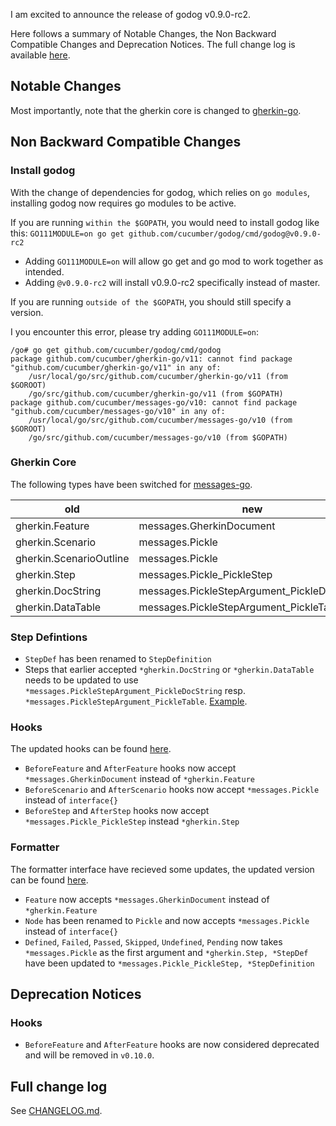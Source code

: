 I am excited to announce the release of godog v0.9.0-rc2.

Here follows a summary of Notable Changes, the Non Backward Compatible Changes and Deprecation Notices.
The full change log is available [here](https://github.com/cucumber/godog/blob/master/CHANGELOG.md).


Notable Changes
---------------

Most importantly, note that the gherkin core is changed to [gherkin-go](https://github.com/cucumber/gherkin-go/releases/tag/v9.2.0).



Non Backward Compatible Changes
-------------------------------

### Install godog
With the change of dependencies for godog, which relies on `go modules`, installing godog now requires go modules to be active.

If you are running `within the $GOPATH`, you would need to install godog like this:
`GO111MODULE=on go get github.com/cucumber/godog/cmd/godog@v0.9.0-rc2`
- Adding `GO111MODULE=on` will allow go get and go mod to work together as intended.
- Adding `@v0.9.0-rc2` will install v0.9.0-rc2 specifically instead of master.

If you are running `outside of the $GOPATH`, you should still specify a version.

I you encounter this error, please try adding `GO111MODULE=on`:
```
/go# go get github.com/cucumber/godog/cmd/godog
package github.com/cucumber/gherkin-go/v11: cannot find package "github.com/cucumber/gherkin-go/v11" in any of:
	/usr/local/go/src/github.com/cucumber/gherkin-go/v11 (from $GOROOT)
	/go/src/github.com/cucumber/gherkin-go/v11 (from $GOPATH)
package github.com/cucumber/messages-go/v10: cannot find package "github.com/cucumber/messages-go/v10" in any of:
	/usr/local/go/src/github.com/cucumber/messages-go/v10 (from $GOROOT)
	/go/src/github.com/cucumber/messages-go/v10 (from $GOPATH)
```


### Gherkin Core
The following types have been switched for [messages-go](https://github.com/cucumber/messages-go).

|           old           |                     new                     |
| ----------------------- | ------------------------------------------- |
| gherkin.Feature         | messages.GherkinDocument                    |
| gherkin.Scenario        | messages.Pickle                             |
| gherkin.ScenarioOutline | messages.Pickle                             |
| gherkin.Step            | messages.Pickle_PickleStep                  |
| gherkin.DocString       | messages.PickleStepArgument_PickleDocString |
| gherkin.DataTable       | messages.PickleStepArgument_PickleTable     |


### Step Defintions
- `StepDef` has been renamed to `StepDefinition`
- Steps that earlier accepted `*gherkin.DocString` or `*gherkin.DataTable` needs to be updated to use `*messages.PickleStepArgument_PickleDocString` resp. `*messages.PickleStepArgument_PickleTable`.
[Example](https://github.com/cucumber/godog/pull/240/files#diff-a5f59d298843b731ff8d2f9c670303ff).


### Hooks
The updated hooks can be found [here](https://github.com/cucumber/godog/blob/b62eb13ee70c9f0f732b694b39bde9670051bac7/suite.go#L251).
- `BeforeFeature` and `AfterFeature` hooks now accept `*messages.GherkinDocument` instead of `*gherkin.Feature`
- `BeforeScenario` and `AfterScenario` hooks now accept `*messages.Pickle` instead of `interface{}`
- `BeforeStep` and `AfterStep` hooks now accept `*messages.Pickle_PickleStep` instead `*gherkin.Step`


### Formatter
The formatter interface have recieved some updates, the updated version can be found [here](https://github.com/cucumber/godog/blob/b62eb13ee70c9f0f732b694b39bde9670051bac7/fmt.go#L100).

- `Feature` now accepts `*messages.GherkinDocument` instead of `*gherkin.Feature`
- `Node` has been renamed to `Pickle` and now accepts `*messages.Pickle` instead of `interface{}`
- `Defined`, `Failed`, `Passed`, `Skipped`, `Undefined`, `Pending` now takes `*messages.Pickle` as the first argument and `*gherkin.Step, *StepDef` have been updated to `*messages.Pickle_PickleStep, *StepDefinition`



Deprecation Notices
-------------------

### Hooks
- `BeforeFeature` and `AfterFeature` hooks are now considered deprecated and will be removed in `v0.10.0`.


Full change log
---------------

See [CHANGELOG.md](https://github.com/cucumber/godog/blob/master/CHANGELOG.md).